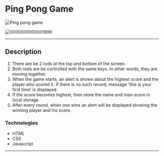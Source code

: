 # Ping Pong Game

![Ping pong game](https://user-images.githubusercontent.com/44787115/124994528-9ae4c480-e063-11eb-8436-27991f8b9500.gif)

![0000000000001896](https://user-images.githubusercontent.com/44787115/124995033-5c033e80-e064-11eb-9d35-d2cab40360d8.png)


---

## Description

1. There are be 2 rods at the top and bottom of the screen.
2. Both rods are be controlled with the same keys. In other words, they are moving together.
3. When the game starts, an alert is shown about the highest score and the player who scored it. If there is no such record, message 'this is your first time' is displayed.
4. If the score becomes highest, then store the name and max-score in local storage.
5. After every round, when one wins an alert will be displayed showing the winning player and his score.

### Technologies

- HTML 
- CSS
- Javascript 
---
